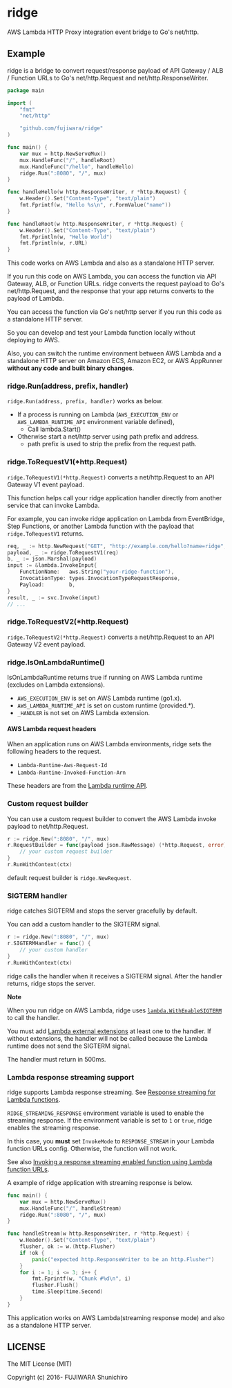 # ridge

AWS Lambda HTTP Proxy integration event bridge to Go's net/http.

## Example

ridge is a bridge to convert request/response payload of API Gateway / ALB / Function URLs to Go's net/http.Request and net/http.ResponseWriter.

```go
package main

import (
	"fmt"
	"net/http"

	"github.com/fujiwara/ridge"
)

func main() {
	var mux = http.NewServeMux()
	mux.HandleFunc("/", handleRoot)
	mux.HandleFunc("/hello", handleHello)
	ridge.Run(":8080", "/", mux)
}

func handleHello(w http.ResponseWriter, r *http.Request) {
	w.Header().Set("Content-Type", "text/plain")
	fmt.Fprintf(w, "Hello %s\n", r.FormValue("name"))
}

func handleRoot(w http.ResponseWriter, r *http.Request) {
	w.Header().Set("Content-Type", "text/plain")
	fmt.Fprintln(w, "Hello World")
	fmt.Fprintln(w, r.URL)
}
```

This code works on AWS Lambda and also as a standalone HTTP server.

If you run this code on AWS Lambda, you can access the function via API Gateway,  ALB,  or Function URLs. ridge converts the request payload to Go's net/http.Request, and the response that your app returns converts to the payload of Lambda.

You can access the function via Go's net/http server if you run this code as a standalone HTTP server.

So you can develop and test your Lambda function locally without deploying to AWS.

Also, you can switch the runtime environment between AWS Lambda and a standalone HTTP server on Amazon ECS, Amazon EC2, or AWS AppRunner **without any code and built binary changes**.

### ridge.Run(address, prefix, handler)

`ridge.Run(address, prefix, handler)` works as below.

- If a process is running on Lambda (`AWS_EXECUTION_ENV` or `AWS_LAMBDA_RUNTIME_API` environment variable defined),
  - Call lambda.Start()
- Otherwise start a net/http server using path prefix and address.
  - path prefix is used to strip the prefix from the request path.

### ridge.ToRequestV1(*http.Request)

`ridge.ToRequestV1(*http.Request)` converts a net/http.Request to an API Gateway V1 event payload.

This function helps call your ridge application handler directly from another service that can invoke Lambda.

For example, you can invoke ridge application on Lambda from EventBridge, Step Functions, or another Lambda function with the payload that `ridge.ToRequestV1` returns.

```go
req, _ := http.NewRequest("GET", "http://example.com/hello?name=ridge", nil)
payload, _ := ridge.ToRequestV1(req)
b, _ := json.Marshal(payload)
input := &lambda.InvokeInput{
	FunctionName:   aws.String("your-ridge-function"),
	InvocationType: types.InvocationTypeRequestResponse,
	Payload:        b,
}
result, _ := svc.Invoke(input)
// ...
```

### ridge.ToRequestV2(*http.Request)

`ridge.ToRequestV2(*http.Request)` converts a net/http.Request to an API Gateway V2 event payload.

### ridge.IsOnLambdaRuntime()

IsOnLambdaRuntime returns true if running on AWS Lambda runtime (excludes on Lambda extensions).

- `AWS_EXECUTION_ENV` is set on AWS Lambda runtime (go1.x).
- `AWS_LAMBDA_RUNTIME_API` is set on custom runtime (provided.*).
- `_HANDLER` is not set on AWS Lambda extension.

#### AWS Lambda request headers

When an application runs on AWS Lambda environments, ridge sets the following headers to the request.

- `Lambda-Runtime-Aws-Request-Id`
- `Lambda-Runtime-Invoked-Function-Arn`

These headers are from the [Lambda runtime API](https://docs.aws.amazon.com/lambda/latest/dg/runtimes-api.html).

### Custom request builder

You can use a custom request builder to convert the AWS Lambda invoke payload to net/http.Request.

```go
r := ridge.New(":8080", "/", mux)
r.RequestBuilder = func(payload json.RawMessage) (*http.Request, error) {
    // your custom request builder
}
r.RunWithContext(ctx)
```

default request builder is `ridge.NewRequest`.

### SIGTERM handler

ridge catches SIGTERM and stops the server gracefully by default.

You can add a custom handler to the SIGTERM signal.

```go
r := ridge.New(":8080", "/", mux)
r.SIGTERMHandler = func() {
	// your custom handler
}
r.RunWithContext(ctx)
```

ridge calls the handler when it receives a SIGTERM signal. After the handler returns, ridge stops the server.

**Note**

When you run ridge on AWS Lambda, ridge uses [`lambda.WithEnableSIGTERM`](https://pkg.go.dev/github.com/aws/aws-lambda-go/lambda#WithEnableSIGTERM) to call the handler.

You must add [Lambda external extensions](https://docs.aws.amazon.com/lambda/latest/dg/lambda-extensions.html) at least one to the handler. If without extensions, the handler will not be called because the Lambda runtime does not send the SIGTERM signal.

The handler must return in 500ms.

### Lambda response streaming support

ridge supports Lambda response streaming. See [Response streaming for Lambda functions](https://docs.aws.amazon.com/lambda/latest/dg/configuration-response-streaming.html).

`RIDGE_STREAMING_RESPONSE` environment variable is used to enable the streaming response. If the environment variable is set to `1` or `true`, ridge enables the streaming response.

In this case, you **must** set `InvokeMode` to `RESPONSE_STREAM` in your Lambda function URLs config. Otherwise, the function will not work.

See also [Invoking a response streaming enabled function using Lambda function URLs](https://docs.aws.amazon.com/lambda/latest/dg/config-rs-invoke-furls.html).

A example of ridge application with streaming response is below.

```go
func main() {
    var mux = http.NewServeMux()
    mux.HandleFunc("/", handleStream)
    ridge.Run(":8080", "/", mux)
}

func handleStream(w http.ResponseWriter, r *http.Request) {
    w.Header().Set("Content-Type", "text/plain")
    flusher, ok := w.(http.Flusher)
    if !ok {
        panic("expected http.ResponseWriter to be an http.Flusher")
    }
    for i := 1; i <= 3; i++ {
        fmt.Fprintf(w, "Chunk #%d\n", i)
        flusher.Flush()
        time.Sleep(time.Second)
    }
}
```

This application works on AWS Lambda(streaming response mode) and also as a standalone HTTP server.

## LICENSE

The MIT License (MIT)

Copyright (c) 2016- FUJIWARA Shunichiro
